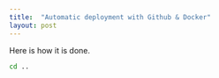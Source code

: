 ```yaml
---
title:  "Automatic deployment with Github & Docker"
layout: post
---
```

Here is how it is done.
```bash
cd ..
```
